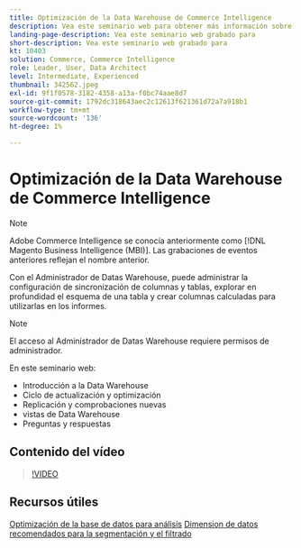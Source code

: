```yaml
---
title: Optimización de la Data Warehouse de Commerce Intelligence
description: Vea este seminario web para obtener más información sobre Data Warehouse Manager.
landing-page-description: Vea este seminario web grabado para
short-description: Vea este seminario web grabado para
kt: 10403
solution: Commerce, Commerce Intelligence
role: Leader, User, Data Architect
level: Intermediate, Experienced
thumbnail: 342562.jpeg
exl-id: 9f1f0578-3182-4358-a13a-f0bc74aae8d7
source-git-commit: 1792dc318643aec2c12613f621361d72a7a918b1
workflow-type: tm+mt
source-wordcount: '136'
ht-degree: 1%

---
```


# Optimización de la Data Warehouse de Commerce Intelligence

>[!NOTE]
>
>Adobe Commerce Intelligence se conocía anteriormente como [!DNL Magento Business Intelligence (MBI)]. Las grabaciones de eventos anteriores reflejan el nombre anterior.

Con el Administrador de Datas Warehouse, puede administrar la configuración de sincronización de columnas y tablas, explorar en profundidad el esquema de una tabla y crear columnas calculadas para utilizarlas en los informes.

>[!NOTE]
>
>El acceso al Administrador de Datas Warehouse requiere permisos de administrador.

En este seminario web:

- Introducción a la Data Warehouse
- Ciclo de actualización y optimización
- Replicación y comprobaciones nuevas
- vistas de Data Warehouse
- Preguntas y respuestas

## Contenido del vídeo

>[!VIDEO](https://video.tv.adobe.com/v/342562?quality=12&learn=on)

## Recursos útiles

[Optimización de la base de datos para análisis](https://experienceleague.adobe.com/docs/commerce-business-intelligence/mbi/best-practices/data/opt-db-analysis.html)
[Dimension de datos recomendados para la segmentación y el filtrado](https://experienceleague.adobe.com/docs/commerce-business-intelligence/mbi/best-practices/data/segment-filter.html)
